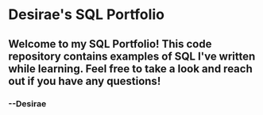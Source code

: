 # Desirae's SQL Portfolio

## Welcome to my SQL Portfolio! This code repository contains examples of SQL I've written while learning. Feel free to take a look and reach out if you have any questions!

### --Desirae
